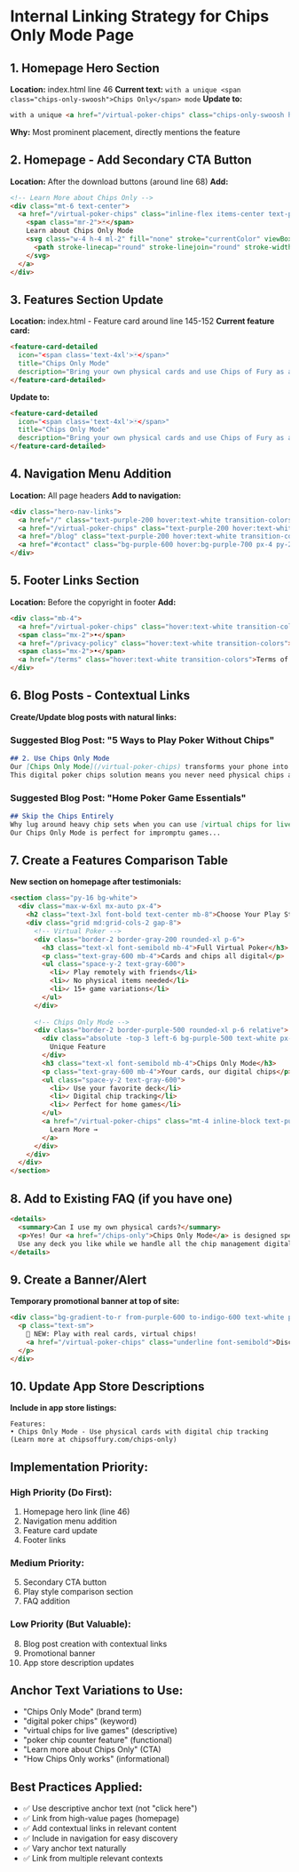 # Internal Linking Strategy for Chips Only Mode Page

## 1. Homepage Hero Section
**Location:** index.html line 46
**Current text:** `with a unique <span class="chips-only-swoosh">Chips Only</span> mode`
**Update to:**
```html
with a unique <a href="/virtual-poker-chips" class="chips-only-swoosh hover:underline">Chips Only</a> mode
```
**Why:** Most prominent placement, directly mentions the feature

## 2. Homepage - Add Secondary CTA Button
**Location:** After the download buttons (around line 68)
**Add:**
```html
<!-- Learn More about Chips Only -->
<div class="mt-6 text-center">
  <a href="/virtual-poker-chips" class="inline-flex items-center text-purple-200 hover:text-white transition-colors">
    <span class="mr-2">🃏</span>
    Learn about Chips Only Mode
    <svg class="w-4 h-4 ml-2" fill="none" stroke="currentColor" viewBox="0 0 24 24">
      <path stroke-linecap="round" stroke-linejoin="round" stroke-width="2" d="M9 5l7 7-7 7"/>
    </svg>
  </a>
</div>
```

## 3. Features Section Update
**Location:** index.html - Feature card around line 145-152
**Current feature card:**
```html
<feature-card-detailed 
  icon="<span class='text-4xl'>🃏</span>" 
  title="Chips Only Mode" 
  description="Bring your own physical cards and use Chips of Fury as a sophisticated digital chip management tool for your live games.">
</feature-card-detailed>
```
**Update to:**
```html
<feature-card-detailed 
  icon="<span class='text-4xl'>🃏</span>" 
  title="Chips Only Mode" 
  description="Bring your own physical cards and use Chips of Fury as a sophisticated digital chip management tool for your live games. <a href='/chips-only' class='text-purple-600 hover:text-purple-800 underline'>Learn more →</a>">
</feature-card-detailed>
```

## 4. Navigation Menu Addition
**Location:** All page headers
**Add to navigation:**
```html
<div class="hero-nav-links">
  <a href="/" class="text-purple-200 hover:text-white transition-colors">Home</a>
  <a href="/virtual-poker-chips" class="text-purple-200 hover:text-white transition-colors">Chips Only</a>
  <a href="/blog" class="text-purple-200 hover:text-white transition-colors">Blog</a>
  <a href="#contact" class="bg-purple-600 hover:bg-purple-700 px-4 py-2 rounded-lg transition-colors">Contact</a>
</div>
```

## 5. Footer Links Section
**Location:** Before the copyright in footer
**Add:**
```html
<div class="mb-4">
  <a href="/virtual-poker-chips" class="hover:text-white transition-colors">Chips Only Mode</a>
  <span class="mx-2">•</span>
  <a href="/privacy-policy" class="hover:text-white transition-colors">Privacy Policy</a>
  <span class="mx-2">•</span>
  <a href="/terms" class="hover:text-white transition-colors">Terms of Service</a>
</div>
```

## 6. Blog Posts - Contextual Links
**Create/Update blog posts with natural links:**

### Suggested Blog Post: "5 Ways to Play Poker Without Chips"
```markdown
## 2. Use Chips Only Mode
Our [Chips Only Mode](/virtual-poker-chips) transforms your phone into a complete poker chip counter app. 
This digital poker chips solution means you never need physical chips again...
```

### Suggested Blog Post: "Home Poker Game Essentials"
```markdown
## Skip the Chips Entirely
Why lug around heavy chip sets when you can use [virtual chips for live poker](/virtual-poker-chips)? 
Our Chips Only Mode is perfect for impromptu games...
```

## 7. Create a Features Comparison Table
**New section on homepage after testimonials:**
```html
<section class="py-16 bg-white">
  <div class="max-w-6xl mx-auto px-4">
    <h2 class="text-3xl font-bold text-center mb-8">Choose Your Play Style</h2>
    <div class="grid md:grid-cols-2 gap-8">
      <!-- Virtual Poker -->
      <div class="border-2 border-gray-200 rounded-xl p-6">
        <h3 class="text-xl font-semibold mb-4">Full Virtual Poker</h3>
        <p class="text-gray-600 mb-4">Cards and chips all digital</p>
        <ul class="space-y-2 text-gray-600">
          <li>✓ Play remotely with friends</li>
          <li>✓ No physical items needed</li>
          <li>✓ 15+ game variations</li>
        </ul>
      </div>
      
      <!-- Chips Only Mode -->
      <div class="border-2 border-purple-500 rounded-xl p-6 relative">
        <div class="absolute -top-3 left-6 bg-purple-500 text-white px-3 py-1 rounded-full text-sm">
          Unique Feature
        </div>
        <h3 class="text-xl font-semibold mb-4">Chips Only Mode</h3>
        <p class="text-gray-600 mb-4">Your cards, our digital chips</p>
        <ul class="space-y-2 text-gray-600">
          <li>✓ Use your favorite deck</li>
          <li>✓ Digital chip tracking</li>
          <li>✓ Perfect for home games</li>
        </ul>
        <a href="/virtual-poker-chips" class="mt-4 inline-block text-purple-600 hover:text-purple-800 font-semibold">
          Learn More →
        </a>
      </div>
    </div>
  </div>
</section>
```

## 8. Add to Existing FAQ (if you have one)
```html
<details>
  <summary>Can I use my own physical cards?</summary>
  <p>Yes! Our <a href="/chips-only">Chips Only Mode</a> is designed specifically for this. 
  Use any deck you like while we handle all the chip management digitally.</p>
</details>
```

## 9. Create a Banner/Alert
**Temporary promotional banner at top of site:**
```html
<div class="bg-gradient-to-r from-purple-600 to-indigo-600 text-white py-2 text-center">
  <p class="text-sm">
    🎉 NEW: Play with real cards, virtual chips! 
    <a href="/virtual-poker-chips" class="underline font-semibold">Discover Chips Only Mode</a>
  </p>
</div>
```

## 10. Update App Store Descriptions
**Include in app store listings:**
```
Features:
• Chips Only Mode - Use physical cards with digital chip tracking (Learn more at chipsoffury.com/chips-only)
```

## Implementation Priority:

### High Priority (Do First):
1. Homepage hero link (line 46)
2. Navigation menu addition
3. Feature card update
4. Footer links

### Medium Priority:
5. Secondary CTA button
6. Play style comparison section
7. FAQ addition

### Low Priority (But Valuable):
8. Blog post creation with contextual links
9. Promotional banner
10. App store description updates

## Anchor Text Variations to Use:
- "Chips Only Mode" (brand term)
- "digital poker chips" (keyword)
- "virtual chips for live games" (descriptive)
- "poker chip counter feature" (functional)
- "Learn more about Chips Only" (CTA)
- "How Chips Only works" (informational)

## Best Practices Applied:
- ✅ Use descriptive anchor text (not "click here")
- ✅ Link from high-value pages (homepage)
- ✅ Add contextual links in relevant content
- ✅ Include in navigation for easy discovery
- ✅ Vary anchor text naturally
- ✅ Link from multiple relevant contexts